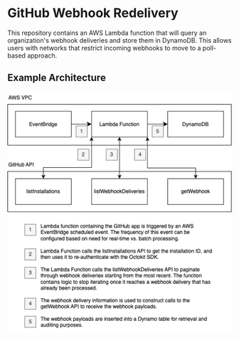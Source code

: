 # GitHub Webhook Redelivery

This repository contains an AWS Lambda function that will query an organization's webhook deliveries and store them in DynamoDB. This allows users with networks that restrict incoming webhooks to move to a poll-based approach.

## Example Architecture
![Architecture diagram showing EventBridge triggering the Lambda function, which gathers data from various GitHub APIs and pushes the data to DynamoDB](./assets/webhook-replay.drawio.png)